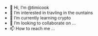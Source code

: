 - 👋 Hi, I’m @timicook
- 👀 I’m interested in travling in the ountains
- 🌱 I’m currently learning crypto
- 💞️ I’m looking to collaborate on ...
- 📫 How to reach me ...

<!---
timicook/timicook is a ✨ special ✨ repository because its `README.md` (this file) appears on your GitHub profile.
You can click the Preview link to take a look at your changes.
--->
